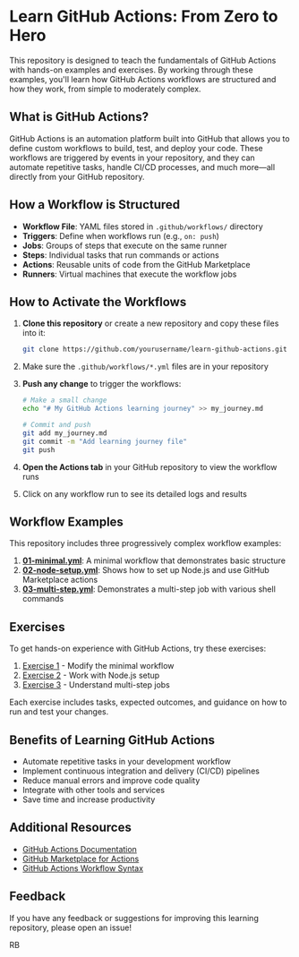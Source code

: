 # Learn GitHub Actions: From Zero to Hero

This repository is designed to teach the fundamentals of GitHub Actions with hands-on examples and exercises. By working through these examples, you'll learn how GitHub Actions workflows are structured and how they work, from simple to moderately complex.

## What is GitHub Actions?

GitHub Actions is an automation platform built into GitHub that allows you to define custom workflows to build, test, and deploy your code. These workflows are triggered by events in your repository, and they can automate repetitive tasks, handle CI/CD processes, and much more—all directly from your GitHub repository.

## How a Workflow is Structured

- **Workflow File**: YAML files stored in `.github/workflows/` directory
- **Triggers**: Define when workflows run (e.g., `on: push`)
- **Jobs**: Groups of steps that execute on the same runner
- **Steps**: Individual tasks that run commands or actions
- **Actions**: Reusable units of code from the GitHub Marketplace
- **Runners**: Virtual machines that execute the workflow jobs

## How to Activate the Workflows

1. **Clone this repository** or create a new repository and copy these files into it:

   ```bash
   git clone https://github.com/yourusername/learn-github-actions.git
   ```

2. Make sure the `.github/workflows/*.yml` files are in your repository

3. **Push any change** to trigger the workflows:

   ```bash
   # Make a small change
   echo "# My GitHub Actions learning journey" >> my_journey.md

   # Commit and push
   git add my_journey.md
   git commit -m "Add learning journey file"
   git push
   ```

4. **Open the Actions tab** in your GitHub repository to view the workflow runs

5. Click on any workflow run to see its detailed logs and results

## Workflow Examples

This repository includes three progressively complex workflow examples:

1. **[01-minimal.yml](.github/workflows/01-minimal.yml)**: A minimal workflow that demonstrates basic structure
2. **[02-node-setup.yml](.github/workflows/02-node-setup.yml)**: Shows how to set up Node.js and use GitHub Marketplace actions
3. **[03-multi-step.yml](.github/workflows/03-multi-step.yml)**: Demonstrates a multi-step job with various shell commands

## Exercises

To get hands-on experience with GitHub Actions, try these exercises:

1. [Exercise 1](exercises/exercise-1.md) - Modify the minimal workflow
2. [Exercise 2](exercises/exercise-2.md) - Work with Node.js setup
3. [Exercise 3](exercises/exercise-3.md) - Understand multi-step jobs

Each exercise includes tasks, expected outcomes, and guidance on how to run and test your changes.

## Benefits of Learning GitHub Actions

- Automate repetitive tasks in your development workflow
- Implement continuous integration and delivery (CI/CD) pipelines
- Reduce manual errors and improve code quality
- Integrate with other tools and services
- Save time and increase productivity

## Additional Resources

- [GitHub Actions Documentation](https://docs.github.com/en/actions)
- [GitHub Marketplace for Actions](https://github.com/marketplace?type=actions)
- [GitHub Actions Workflow Syntax](https://docs.github.com/en/actions/reference/workflow-syntax-for-github-actions)

## Feedback

If you have any feedback or suggestions for improving this learning repository, please open an issue!

RB
